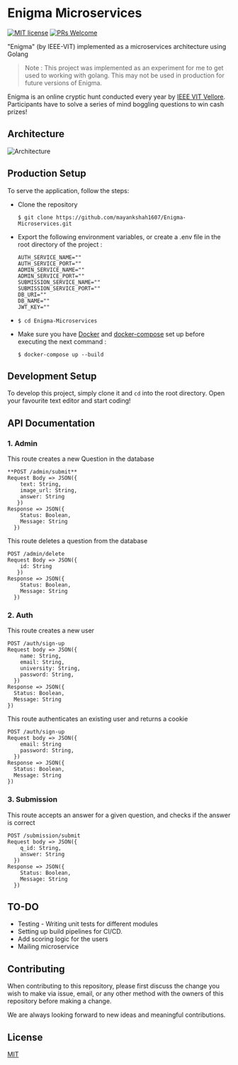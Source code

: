 # Enigma Microservices
[![MIT license](https://img.shields.io/badge/License-MIT-blue.svg)](https://github.com/mayankshah1607/Enigma-Microservices/master/LICENSE) [![PRs Welcome](https://img.shields.io/badge/PRs-welcome-brightgreen.svg?style=flat-square)](http://makeapullrequest.com) 

"Enigma" (by IEEE-VIT) implemented as a microservices architecture using Golang

> Note : This project was implemented as an experiment for me to get used to working with golang. This may not be used in production for future versions of Enigma.

Enigma is an online cryptic hunt conducted every year by [IEEE VIT Vellore](http://ieeevit.com). Participants have to solve a series of mind boggling questions to win cash prizes!

## Architecture
![Architecture](docs/architecture.jpg)

## Production Setup
To serve the application, follow the steps:

* Clone the repository

  ```
  $ git clone https://github.com/mayankshah1607/Enigma-Microservices.git
  ```
* Export the following environment variables, or create a .env file in the root directory of the project :
  ```
  AUTH_SERVICE_NAME=""
  AUTH_SERVICE_PORT=""
  ADMIN_SERVICE_NAME=""
  ADMIN_SERVICE_PORT=""
  SUBMISSION_SERVICE_NAME=""
  SUBMISSION_SERVICE_PORT=""
  DB_URI=""
  DB_NAME=""
  JWT_KEY=""
  ```

* ```
  $ cd Enigma-Microservices
  ```
  
 * Make sure you have [Docker](https://docs.docker.com/v17.09/engine/installation/) and [docker-compose](https://docs.docker.com/compose/install/) set up before executing the next command :
 
    ```
    $ docker-compose up --build
    ```

## Development Setup
To develop this project, simply clone it and `cd` into the root directory. Open your favourite text editor and start coding!

## API Documentation
### 1. Admin
This route creates a new Question in the database
```
**POST /admin/submit**
Request Body => JSON({
    text: String, 
    image_url: String,
    answer: String
   })
Response => JSON({
    Status: Boolean,
    Message: String
  })
```

This route deletes a question from the database
```
POST /admin/delete
Request Body => JSON({
    id: String
   })
Response => JSON({
    Status: Boolean,
    Message: String
  })
```

### 2. Auth
This route creates a new user
```
POST /auth/sign-up
Request body => JSON({
    name: String,
    email: String,
    university: String,
    password: String,
  })
Response => JSON({
  Status: Boolean,
  Message: String
})
```

This route authenticates an existing user and returns a cookie
```
POST /auth/sign-up
Request body => JSON({
    email: String
    password: String,
  })
Response => JSON({
  Status: Boolean,
  Message: String
})
```

### 3. Submission
This route accepts an answer for a given question, and checks if the answer is correct
```
POST /submission/submit
Request body => JSON({
    q_id: String,
    answer: String
  })
Response => JSON({
    Status: Boolean,
    Message: String
  })
```

## TO-DO
* Testing - Writing unit tests for different modules
* Setting up build pipelines for CI/CD.
* Add scoring logic for the users
* Mailing microservice

## Contributing 
When contributing to this repository, please first discuss the change you wish to make via issue, email, or any other method with the owners of this repository before making a change.

We are always looking forward to new ideas and meaningful contributions.

## License
[MIT](LICENSE)

